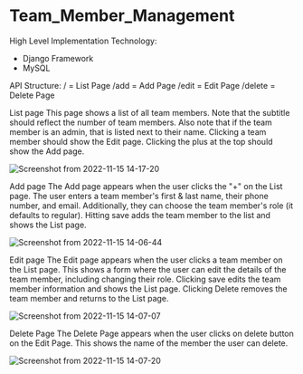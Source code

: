 # Team_Member_Management

High Level Implementation 
Technology: 
- Django Framework 
- MySQL 

API Structure:
/ = List Page 
/add = Add Page 
/edit = Edit Page 
/delete = Delete Page 



List page
This page shows a list of all team members. Note that the subtitle should reflect the number of team members. Also note that if the team member is an admin, that is listed next to their name. Clicking a team member should show the Edit page. Clicking the plus at the top should show the Add page.

![Screenshot from 2022-11-15 14-17-20](https://user-images.githubusercontent.com/67892332/202006474-f4affe5c-36b8-43a0-8ccc-9014aac58906.png)


Add page
The Add page appears when the user clicks the "+" on the List page. The user enters a team member's first & last name, their phone number, and email. Additionally, they can choose the team member's role (it defaults to regular). Hitting save adds the team member to the list and shows the List page.

![Screenshot from 2022-11-15 14-06-44](https://user-images.githubusercontent.com/67892332/202004661-7f1fcc10-2720-4790-a39d-fc0ade7f61fb.png)


Edit page
The Edit page appears when the user clicks a team member on the List page. This shows a form where the user can edit the details of the team member, including changing their role. Clicking save edits the team member information and shows the List page. Clicking Delete removes the team member and returns to the List page.

![Screenshot from 2022-11-15 14-07-07](https://user-images.githubusercontent.com/67892332/202004709-85d3c286-d1f1-4d50-9a6e-1dee1678ca8a.png)


Delete Page 
The Delete Page appears when the user clicks on delete button on the Edit Page. This shows the name of the member the user can delete. 

![Screenshot from 2022-11-15 14-07-20](https://user-images.githubusercontent.com/67892332/202004737-2f9eefed-93ef-4bb6-83ff-a85ac9891c24.png)


